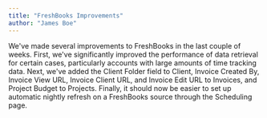 ```yaml
---
title: "FreshBooks Improvements"
author: "James Boe"
---
```

We've made several improvements to FreshBooks in the last couple of weeks.<!--more--> First, we've significantly improved the performance of data retrieval for certain cases, particularly accounts with large amounts of time tracking data. Next, we've added the Client Folder field to Client, Invoice Created By, Invoice View URL, Invoice Client URL, and Invoice Edit URL to Invoices, and Project Budget to Projects. Finally, it should now be easier to set up automatic nightly refresh on a FreshBooks source through the Scheduling page.